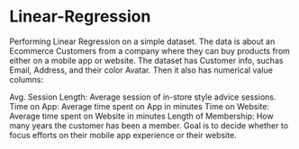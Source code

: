# Linear-Regression
Performing Linear Regression on a simple dataset. The data is about an Ecommerce Customers from a company where they can buy products from either on a mobile app or website. The dataset has Customer info, suchas Email, Address, and their color Avatar. Then it also has numerical value columns:

Avg. Session Length: Average session of in-store style advice sessions.
Time on App: Average time spent on App in minutes
Time on Website: Average time spent on Website in minutes
Length of Membership: How many years the customer has been a member.
Goal is to decide whether to focus efforts on their mobile app experience or their website.
